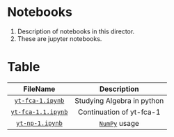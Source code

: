# Notebooks 

1. Description of notebooks in this director.
2. These are jupyter notebooks. 

# Table 

FileName | Description
:--: | :---:
[`yt-fca-1.ipynb`](./yt-fca-1.ipynb) | Studying Algebra in python
[`yt-fca-1.1.ipynb`](./yt-fca-1.1.ipynb) | Continuation of yt-fca-1
[`yt-np-1.ipynb`](./yt-np-1.ipynb) | [`NumPy`](https://numpy.org/doc/stable/index.html) usage



